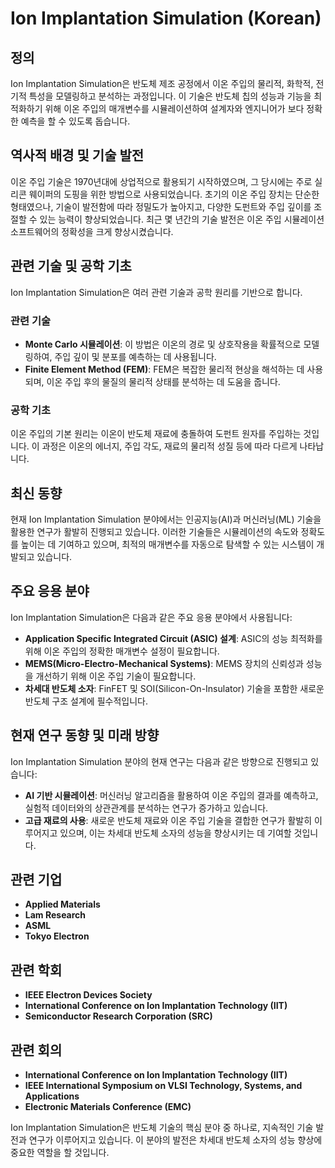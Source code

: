 # Ion Implantation Simulation (Korean)

## 정의
Ion Implantation Simulation은 반도체 제조 공정에서 이온 주입의 물리적, 화학적, 전기적 특성을 모델링하고 분석하는 과정입니다. 이 기술은 반도체 칩의 성능과 기능을 최적화하기 위해 이온 주입의 매개변수를 시뮬레이션하여 설계자와 엔지니어가 보다 정확한 예측을 할 수 있도록 돕습니다.

## 역사적 배경 및 기술 발전
이온 주입 기술은 1970년대에 상업적으로 활용되기 시작하였으며, 그 당시에는 주로 실리콘 웨이퍼의 도핑을 위한 방법으로 사용되었습니다. 초기의 이온 주입 장치는 단순한 형태였으나, 기술이 발전함에 따라 정밀도가 높아지고, 다양한 도펀트와 주입 깊이를 조절할 수 있는 능력이 향상되었습니다. 최근 몇 년간의 기술 발전은 이온 주입 시뮬레이션 소프트웨어의 정확성을 크게 향상시켰습니다.

## 관련 기술 및 공학 기초
Ion Implantation Simulation은 여러 관련 기술과 공학 원리를 기반으로 합니다.

### 관련 기술
- **Monte Carlo 시뮬레이션**: 이 방법은 이온의 경로 및 상호작용을 확률적으로 모델링하여, 주입 깊이 및 분포를 예측하는 데 사용됩니다.
- **Finite Element Method (FEM)**: FEM은 복잡한 물리적 현상을 해석하는 데 사용되며, 이온 주입 후의 물질의 물리적 상태를 분석하는 데 도움을 줍니다.

### 공학 기초
이온 주입의 기본 원리는 이온이 반도체 재료에 충돌하여 도펀트 원자를 주입하는 것입니다. 이 과정은 이온의 에너지, 주입 각도, 재료의 물리적 성질 등에 따라 다르게 나타납니다.

## 최신 동향
현재 Ion Implantation Simulation 분야에서는 인공지능(AI)과 머신러닝(ML) 기술을 활용한 연구가 활발히 진행되고 있습니다. 이러한 기술들은 시뮬레이션의 속도와 정확도를 높이는 데 기여하고 있으며, 최적의 매개변수를 자동으로 탐색할 수 있는 시스템이 개발되고 있습니다.

## 주요 응용 분야
Ion Implantation Simulation은 다음과 같은 주요 응용 분야에서 사용됩니다:

- **Application Specific Integrated Circuit (ASIC) 설계**: ASIC의 성능 최적화를 위해 이온 주입의 정확한 매개변수 설정이 필요합니다.
- **MEMS(Micro-Electro-Mechanical Systems)**: MEMS 장치의 신뢰성과 성능을 개선하기 위해 이온 주입 기술이 필요합니다.
- **차세대 반도체 소자**: FinFET 및 SOI(Silicon-On-Insulator) 기술을 포함한 새로운 반도체 구조 설계에 필수적입니다.

## 현재 연구 동향 및 미래 방향
Ion Implantation Simulation 분야의 현재 연구는 다음과 같은 방향으로 진행되고 있습니다:

- **AI 기반 시뮬레이션**: 머신러닝 알고리즘을 활용하여 이온 주입의 결과를 예측하고, 실험적 데이터와의 상관관계를 분석하는 연구가 증가하고 있습니다.
- **고급 재료의 사용**: 새로운 반도체 재료와 이온 주입 기술을 결합한 연구가 활발히 이루어지고 있으며, 이는 차세대 반도체 소자의 성능을 향상시키는 데 기여할 것입니다.

## 관련 기업
- **Applied Materials**
- **Lam Research**
- **ASML**
- **Tokyo Electron**

## 관련 학회
- **IEEE Electron Devices Society**
- **International Conference on Ion Implantation Technology (IIT)**
- **Semiconductor Research Corporation (SRC)**

## 관련 회의
- **International Conference on Ion Implantation Technology (IIT)**
- **IEEE International Symposium on VLSI Technology, Systems, and Applications**
- **Electronic Materials Conference (EMC)**

Ion Implantation Simulation은 반도체 기술의 핵심 분야 중 하나로, 지속적인 기술 발전과 연구가 이루어지고 있습니다. 이 분야의 발전은 차세대 반도체 소자의 성능 향상에 중요한 역할을 할 것입니다.